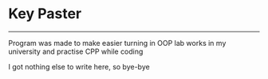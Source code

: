 # Key Paster
---

Program was made to make easier turning in OOP lab works in my university and practise CPP while coding

I got nothing else to write here, so bye-bye
